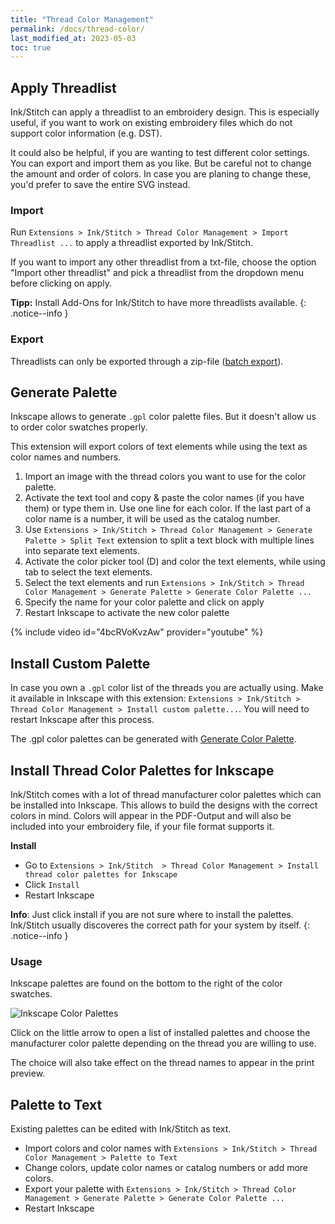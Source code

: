 ```yaml
---
title: "Thread Color Management"
permalink: /docs/thread-color/
last_modified_at: 2023-05-03
toc: true
---
```

## Apply Threadlist

Ink/Stitch can apply a threadlist to an embroidery design. This is especially useful, if you want to work on existing embroidery files which do not support color information (e.g. DST).

It could also be helpful, if you are wanting to test different color settings. You can export and import them as you like. But be careful not to change the amount and order of colors. In case you are planing to change these, you'd prefer to save the entire SVG instead.

### Import

Run `Extensions > Ink/Stitch > Thread Color Management > Import Threadlist ...` to apply a threadlist exported by Ink/Stitch.

If you want to import any other threadlist from a txt-file, choose the option "Import other threadlist" and pick a threadlist from the dropdown menu before clicking on apply.

**Tipp:** Install Add-Ons for Ink/Stitch to have more threadlists available.
{: .notice--info }

### Export

Threadlists can only be exported through a zip-file ([batch export](/docs/import-export/#batch-export)).

## Generate Palette

Inkscape allows to generate `.gpl` color palette files. But it doesn't allow us to order color swatches properly.

This extension will export colors of text elements while using the text as color names and numbers.

1. Import an image with the thread colors you want to use for the color palette.
2. Activate the text tool and copy & paste the color names (if you have them) or type them in.
   Use one line for each color.
   If the last part of a color name is a number, it will be used as the catalog number.
3. Use `Extensions > Ink/Stitch > Thread Color Management > Generate Palette > Split Text` extension to split a text block with multiple lines into separate text elements.
4. Activate the color picker tool (D) and color the text elements, while using tab to select the text elements.
5. Select the text elements and run `Extensions > Ink/Stitch > Thread Color Management > Generate Palette > Generate Color Palette ...`
6. Specify the name for your color palette and click on apply
7. Restart Inkscape to activate the new color palette

{% include video id="4bcRVoKvzAw" provider="youtube" %}


## Install Custom Palette

In case you own a `.gpl` color list of the threads you are actually using. Make it available in Inkscape with this extension: `Extensions > Ink/Stitch > Thread Color Management > Install custom palette...`. You will need to restart Inkscape after this process.

The .gpl color palettes can be generated with [Generate Color Palette](#generate-color-palette). 

## Install Thread Color Palettes for Inkscape

Ink/Stitch comes with a lot of thread manufacturer color palettes which can be installed into Inkscape. This allows to build the designs with the correct colors in mind.
Colors will appear in the PDF-Output and will also be included into your embroidery file, if your file format supports it. 

**Install**
* Go to `Extensions > Ink/Stitch  > Thread Color Management > Install thread color palettes for Inkscape`
* Click `Install`
* Restart Inkscape

**Info**: Just click install if you are not sure where to install the palettes. Ink/Stitch usually discoveres the correct path for your system by itself.
{: .notice--info }

### Usage

Inkscape palettes are found on the bottom to the right of the color swatches.

![Inkscape Color Palettes](/assets/images/docs/palettes-location.png)

Click on the little arrow to open a list of installed palettes and choose the manufacturer color palette depending on the thread you are willing to use.

The choice will also take effect on the thread names to appear in the print preview.


## Palette to Text

Existing palettes can be edited with Ink/Stitch as text.

* Import colors and color names with `Extensions > Ink/Stitch > Thread Color Management > Palette to Text`
* Change colors, update color names or catalog numbers or add more colors.
* Export your palette with `Extensions > Ink/Stitch > Thread Color Management > Generate Palette > Generate Color Palette ...`
* Restart Inkscape
